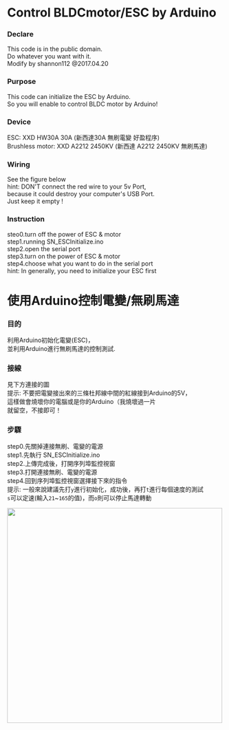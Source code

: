 # Control BLDCmotor/ESC by Arduino
### Declare  
This code is in the public domain.  
Do whatever you want with it.  
Modify by shannon112 @2017.04.20  
  
### Purpose  
This code can initialize the ESC by Arduino.  
So you will enable to control BLDC motor by Arduino! 
  
### Device  
ESC: XXD HW30A 30A (新西達30A 無刷電變 好盈程序)  
Brushless motor: XXD A2212 2450KV (新西達 A2212 2450KV 無刷馬達)  
   
### Wiring  
See the figure below    
hint: DON'T connect the red wire to your 5v Port,  
because it could destroy your computer's USB Port.  
Just keep it empty !  
  
### Instruction  
steo0.turn off the power of ESC & motor  
step1.running SN_ESCInitialize.ino   
step2.open the serial port  
step3.turn on the power of ESC & motor  
step4.choose what you want to do in the serial port  
hint: In generally, you need to initialize your ESC first  
  
# 使用Arduino控制電變/無刷馬達

### 目的  
利用Arduino初始化電變(ESC)，  
並利用Arduino進行無刷馬達的控制測試.  
   
### 接線   
見下方連接的圖  
提示: 不要把電變接出來的三條杜邦線中間的紅線接到Arduino的5V，  
這樣做會燒壞你的電腦或是你的Arduino（我燒壞過一片  
就留空，不接即可！  
  
### 步驟  
step0.先關掉連接無刷、電變的電源  
step1.先執行 SN_ESCInitialize.ino  
step2.上傳完成後，打開序列埠監控視窗   
step3.打開連接無刷、電變的電源  
step4.回到序列埠監控視窗選擇接下來的指令  
提示: 一般來說建議先打```y```進行初始化，成功後，再打```t```進行每個速度的測試  
```s```可以定速(輸入```21```~```165```的值)，而```o```則可以停止馬達轉動  

<img src="https://raw.githubusercontent.com/shannon112/arduino_ESCandBLDC/master/image.jpg" width="500">

